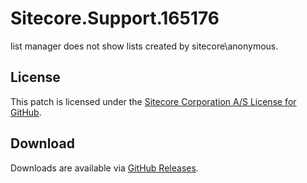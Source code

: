 # Sitecore.Support.165176
list manager does not show lists created by sitecore\anonymous.

## License  
This patch is licensed under the [Sitecore Corporation A/S License for GitHub](https://github.com/sitecoresupport/Sitecore.Support.165176/blob/master/LICENSE).  

## Download  
Downloads are available via [GitHub Releases](https://github.com/sitecoresupport/Sitecore.Support.165176/releases).  
